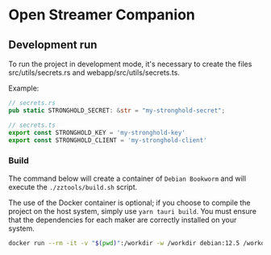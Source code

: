# Open Streamer Companion


## Development run

To run the project in development mode, it's necessary to create the files src/utils/secrets.rs and webapp/src/utils/secrets.ts.

Example:
```rust
// secrets.rs
pub static STRONGHOLD_SECRET: &str = "my-stronghold-secret";
```

```typescript
// secrets.ts
export const STRONGHOLD_KEY = 'my-stronghold-key'
export const STRONGHOLD_CLIENT = 'my-stronghold-client'
```


### Build

The command below will create a container of `Debian Bookworm` and will execute the `./zztools/build.sh` script.

The use of the Docker container is optional; if you choose to compile the project on the host system, simply use `yarn tauri build`.
You must ensure that the dependencies for each maker are correctly installed on your system.


```sh
docker run --rm -it -v "$(pwd)":/workdir -w /workdir debian:12.5 /workdir/zztools/build.sh
```